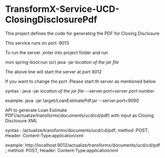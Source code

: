 # TransformX-Service-UCD-ClosingDisclosurePdf

This project defines the code for generating the PDF for Closing Disclosure

This service runs on port :9013

To run the server ,enter into project folder and run

mvn spring-boot:run (or) java -jar *location of the jar file*

The above line will start the server at port 9012

If you want to change the port .Please start th server as mentioned below 

syntax : java -jar *location of the jar file* --server.port=*server port number*
 
example: java -jar target/LoanEstimatePdf.jar --server.port=9090

API to generate Loan Estimate PDF(/actualize/transformx/documents/ucd/cd/pdf) with input as Closing Disclosure XML 

syntax : <server address with port>/actualize/transformx/documents/ucd/cd/pdf; method :POST; Header: Content-Type:application/xml

example: http://localhost:9012/actualize/transformx/documents/ucd/cd/pdf ; method: POST; Header: Content-Type:application/xml